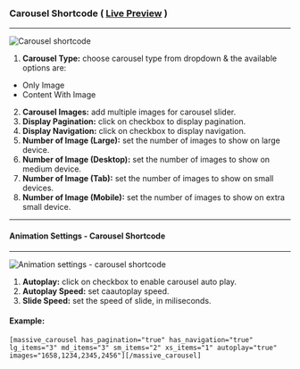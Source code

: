 ### Carousel Shortcode ( [Live Preview](http://massivedemo.lab.themebucket.net/shortcodes/carousel/) )
---

![Carousel shortcode](http://i.imgur.com/znxqVrb.png)

1. **Carousel Type:** choose carousel type from dropdown & the available options are:
  * Only Image
  * Content With Image
2. **Carousel Images:** add multiple images for carousel slider.
3. **Display Pagination:** click on checkbox to display pagination.
4. **Display Navigation:** click on checkbox to display navigation.
5. **Number of Image (Large):** set the number of images to show on large device.
6. **Number of Image (Desktop):** set the number of images to show on medium device.
7. **Number of Image (Tab):** set the number of images to show on small devices.
8. **Number of Image (Mobile):** set the number of images to show on extra small device.

---
#### Animation Settings - Carousel Shortcode
---
![Animation settings - carousel shortcode](http://i.imgur.com/4SLoBxJ.png)

1. **Autoplay:** click on checkbox to enable carousel auto play.
2. **Autoplay Speed:** set caautoplay speed.
3. **Slide Speed:** set the speed of slide, in miliseconds.

#### Example:
```
[massive_carousel has_pagination="true" has_navigation="true" lg_items="3" md_items="3" sm_items="2" xs_items="1" autoplay="true" images="1658,1234,2345,2456"][/massive_carousel]
```
